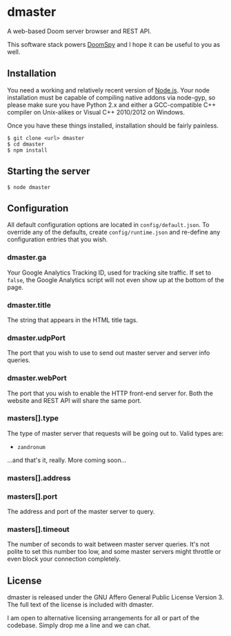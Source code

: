 dmaster
=======

A web-based Doom server browser and REST API.

This software stack powers [DoomSpy](doomspy.com) and I hope it can be useful
to you as well.

Installation
------------

You need a working and relatively recent version of
[Node.js](http://nodejs.org/).  Your node installation must be capable of
compiling native addons via node-gyp, so please make sure you have Python 2.x
and either a GCC-compatible C++ compiler on Unix-alikes or Visual C++ 2010/2012
on Windows.

Once you have these things installed, installation should be fairly painless.

    $ git clone <url> dmaster
    $ cd dmaster
    $ npm install

Starting the server
-------------------

    $ node dmaster

Configuration
-------------

All default configuration options are located in `config/default.json`.  To
override any of the defaults, create `config/runtime.json` and re-define any
configuration entries that you wish.

### dmaster.ga

Your Google Analytics Tracking ID, used for tracking site traffic.  If set to
`false`, the Google Analytics script will not even show up at the bottom of
the page.

### dmaster.title

The string that appears in the HTML title tags.

### dmaster.udpPort

The port that you wish to use to send out master server and server info
queries.

### dmaster.webPort

The port that you wish to enable the HTTP front-end server for.  Both the
website and REST API will share the same port.

### masters[].type

The type of master server that requests will be going out to.  Valid types are:

- `zandronum`

...and that's it, really.  More coming soon...

### masters[].address
### masters[].port

The address and port of the master server to query.

### masters[].timeout

The number of seconds to wait between master server queries.  It's not polite
to set this number too low, and some master servers might throttle or even
block your connection completely.

License
-------

dmaster is released under the GNU Affero General Public License Version 3.  The
full text of the license is included with dmaster.

I am open to alternative licensing arrangements for all or part of the
codebase.  Simply drop me a line and we can chat.
